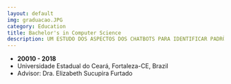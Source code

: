 ```yaml
---
layout: default
img: graduacao.JPG
category: Education
title: Bachelor's in Computer Science
description: UM ESTUDO DOS ASPECTOS DOS CHATBOTS PARA IDENTIFICAR PADRÕES DE INTERAÇÃO DO USUÁRIO COM SERVIÇOS DE CHATS EM MÍDIAS DIGITAIS
---
```


* __20010 - 2018__
* Universidade Estadual do Ceará, Fortaleza-CE, Brazil
* Advisor: Dra. Elizabeth Sucupira Furtado



